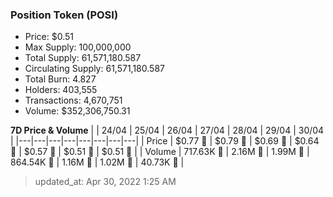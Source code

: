 
  ### Position Token (POSI)
  - Price: $0.51
  - Max Supply: 100,000,000
  - Total Supply: 61,571,180.587
  - Circulating Supply: 61,571,180.587
  - Total Burn: 4.827
  - Holders: 403,555
  - Transactions: 4,670,751
  - Volume: $352,306,750.31

  **7D Price & Volume**
  | | 24&#x2F;04 | 25&#x2F;04 | 26&#x2F;04 | 27&#x2F;04 | 28&#x2F;04 | 29&#x2F;04 | 30&#x2F;04 |
  |---|---|---|---|---|---|---|---|
  | Price | $0.77 🚀 | $0.79 🚀 | $0.69 🔻 | $0.64 🔻 | $0.57 🔻 | $0.51 🔻 | $0.51 🔻 |
  | Volume | 717.63K 🚀 | 2.16M 🚀 | 1.99M 🔻 | 864.54K 🔻 | 1.16M 🚀 | 1.02M 🔻 | 40.73K 🔻 |

  > updated_at: Apr 30, 2022 1:25 AM
